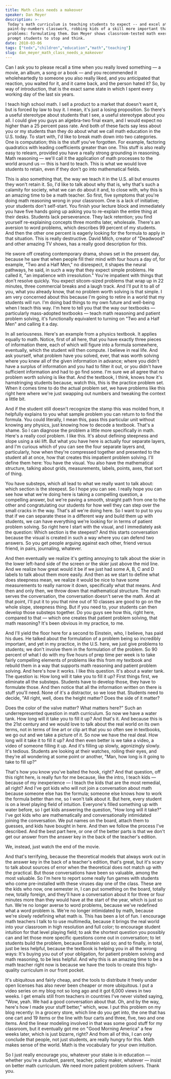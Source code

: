```yaml
---
title: Math class needs a makeover
speaker: Dan Meyer
description: >-
 Today's math curriculum is teaching students to expect -- and excel at --
 paint-by-numbers classwork, robbing kids of a skill more important than solving
 problems: formulating them. Dan Meyer shows classroom-tested math exercises that
 prompt students to stop and think.
date: 2010-03-06
tags: ["tedx","children","education","math","teaching"]
slug: dan_meyer_math_class_needs_a_makeover
---
```


Can I ask you to please recall a time when you really loved something — a movie, an album,
a song or a book — and you recommended it wholeheartedly to someone you also really liked,
and you anticipated that reaction, you waited for it, and it came back, and the person
hated it? So, by way of introduction, that is the exact same state in which I spent every
working day of the last six years. 

I teach high school math. I sell a product to a market that doesn't want it, but is forced
by law to buy it. I mean, it's just a losing proposition. So there's a useful stereotype
about students that I see, a useful stereotype about you all. I could give you guys an
algebra-two final exam, and I would expect no higher than a 25 percent pass rate. And both
of these facts say less about you or my students than they do about what we call math
education in the U.S. today. To start with, I'd like to break math down into two
categories. One is computation; this is the stuff you've forgotten. For example, factoring
quadratics with leading coefficients greater than one. This stuff is also really easy to
relearn, provided you have a really strong grounding in reasoning. Math reasoning — we'll
call it the application of math processes to the world around us — this is hard to teach.
This is what we would love students to retain, even if they don't go into mathematical
fields.

This is also something that, the way we teach it in the U.S. all but ensures they won't
retain it. So, I'd like to talk about why that is, why that's such a calamity for society,
what we can do about it and, to close with, why this is an amazing time to be a math
teacher. So first, five symptoms that you're doing math reasoning wrong in your classroom.
One is a lack of initiative; your students don't self-start. You finish your lecture block
and immediately you have five hands going up asking you to re-explain the entire thing at
their desks. Students lack perseverance. They lack retention; you find yourself
re-explaining concepts three months later, wholesale. There's an aversion to word
problems, which describes 99 percent of my students. And then the other one percent is
eagerly looking for the formula to apply in that situation. This is really
destructive. David Milch, creator of "Deadwood" and other amazing TV shows, has a really
good description for this.

He swore off creating contemporary drama, shows set in the present day, because he saw
that when people fill their mind with four hours a day of, for example, "Two and a Half
Men," no disrespect, it shapes the neural pathways, he said, in such a way that they
expect simple problems. He called it, "an impatience with irresolution." You're impatient
with things that don't resolve quickly. You expect sitcom-sized problems that wrap up in
22 minutes, three commercial breaks and a laugh track. And I'll put it to all of you, what
you already know, that no problem worth solving is that simple. I am very concerned about
this because I'm going to retire in a world that my students will run. I'm doing bad
things to my own future and well-being when I teach this way. I'm here to tell you that
the way our textbooks — particularly mass-adopted textbooks — teach math reasoning and
patient problem solving, it's functionally equivalent to turning on "Two and a Half Men"
and calling it a day.

In all seriousness. Here's an example from a physics textbook. It applies equally to math.
Notice, first of all here, that you have exactly three pieces of information there, each
of which will figure into a formula somewhere, eventually, which the student will then
compute. I believe in real life. And ask yourself, what problem have you solved, ever,
that was worth solving where you knew all of the given information in advance; where you
didn't have a surplus of information and you had to filter it out, or you didn't have
sufficient information and had to go find some. I'm sure we all agree that no problem
worth solving is like that. And the textbook, I think, knows how it's hamstringing
students because, watch this, this is the practice problem set. When it comes time to do
the actual problem set, we have problems like this right here where we're just swapping
out numbers and tweaking the context a little bit.

And if the student still doesn't recognize the stamp this was molded from, it helpfully
explains to you what sample problem you can return to to find the formula. You could
literally, I mean this, pass this particular unit without knowing any physics, just
knowing how to decode a textbook. That's a shame. So I can diagnose the problem a little
more specifically in math. Here's a really cool problem. I like this. It's about defining
steepness and slope using a ski lift. But what you have here is actually four separate
layers, and I'm curious which of you can see the four separate layers and, particularly,
how when they're compressed together and presented to the student all at once, how that
creates this impatient problem solving. I'll define them here: You have the visual. You
also have the mathematical structure, talking about grids, measurements, labels, points,
axes, that sort of thing.

You have substeps, which all lead to what we really want to talk about: which section is
the steepest. So I hope you can see. I really hope you can see how what we're doing here is
taking a compelling question, a compelling answer, but we're paving a smooth, straight
path from one to the other and congratulating our students for how well they can step over
the small cracks in the way. That's all we're doing here. So I want to put to you that if
we can separate these in a different way and build them up with students, we can have
everything we're looking for in terms of patient problem solving. So right here I start
with the visual, and I immediately ask the question: Which section is the steepest? And
this starts conversation because the visual is created in such a way where you can defend
two answers. So you get people arguing against each other, friend versus friend, in pairs,
journaling, whatever.

And then eventually we realize it's getting annoying to talk about the skier in the lower
left-hand side of the screen or the skier just above the mid line. And we realize how
great would it be if we just had some A, B, C and D labels to talk about them more easily.
And then as we start to define what does steepness mean, we realize it would be nice to
have some measurements to really narrow it down, specifically what that means. And then
and only then, we throw down that mathematical structure. The math serves the
conversation, the conversation doesn't serve the math. And at that point, I'll put it to
you that nine out of 10 classes are good to go on the whole slope, steepness thing. But if
you need to, your students can then develop those substeps together. Do you guys see how
this, right here, compared to that — which one creates that patient problem solving, that
math reasoning? It's been obvious in my practice, to me.

And I'll yield the floor here for a second to Einstein, who, I believe, has paid his dues.
He talked about the formulation of a problem being so incredibly important, and yet in my
practice, in the U.S. here, we just give problems to students; we don't involve them in
the formulation of the problem. So 90 percent of what I do with my five hours of prep time
per week is to take fairly compelling elements of problems like this from my textbook and
rebuild them in a way that supports math reasoning and patient problem solving. And here's
how it works. I like this question. It's about a water tank. The question is: How long
will it take you to fill it up? First things first, we eliminate all the substeps.
Students have to develop those, they have to formulate those. And then notice that all the
information written on there is stuff you'll need. None of it's a distractor, so we lose
that. Students need to decide, "All right, well, does the height matter? Does the side of
it matter?

Does the color of the valve matter? What matters here?" Such an underrepresented question
in math curriculum. So now we have a water tank. How long will it take you to fill it up?
And that's it. And because this is the 21st century and we would love to talk about the
real world on its own terms, not in terms of line art or clip art that you so often see in
textbooks, we go out and we take a picture of it. So now we have the real deal. How long
will it take it to fill it up? And then even better is we take a video, a video of someone
filling it up. And it's filling up slowly, agonizingly slowly. It's tedious. Students are
looking at their watches, rolling their eyes, and they're all wondering at some point or
another, "Man, how long is it going to take to fill up?" 

That's how you know you've baited the hook, right? And that question, off this right here,
is really fun for me because, like the intro, I teach kids — because of my inexperience —
I teach the kids that are the most remedial, all right? And I've got kids who will not
join a conversation about math because someone else has the formula; someone else knows
how to work the formula better than me, so I won't talk about it. But here, every student
is on a level playing field of intuition. Everyone's filled something up with water
before, so I get kids answering the question, "How long will it take?" I've got kids who
are mathematically and conversationally intimidated joining the conversation. We put names
on the board, attach them to guesses, and kids have bought in here. And then we follow the
process I've described. And the best part here, or one of the better parts is that we
don't get our answer from the answer key in the back of the teacher's edition.

We, instead, just watch the end of the movie. 

And that's terrifying, because the theoretical models that always work out in the answer
key in the back of a teacher's edition, that's great, but it's scary to talk about sources
of error when the theoretical does not match up with the practical. But those
conversations have been so valuable, among the most valuable. So I'm here to report some
really fun games with students who come pre-installed with these viruses day one of the
class. These are the kids who now, one semester in, I can put something on the board,
totally new, totally foreign, and they'll have a conversation about it for three or four
minutes more than they would have at the start of the year, which is just so fun. We're no
longer averse to word problems, because we've redefined what a word problem is. We're no
longer intimidated by math, because we're slowly redefining what math is. This has been a
lot of fun. I encourage math teachers I talk to to use multimedia, because it brings the
real world into your classroom in high resolution and full color; to encourage student
intuition for that level playing field; to ask the shortest question you possibly can and
let those more specific questions come out in conversation; to let students build the
problem, because Einstein said so; and to finally, in total, just be less helpful, because
the textbook is helping you in all the wrong ways: It's buying you out of your obligation,
for patient problem solving and math reasoning, to be less helpful. And why this is an
amazing time to be a math teacher right now is because we have the tools to create this
high-quality curriculum in our front pocket.

It's ubiquitous and fairly cheap, and the tools to distribute it freely under open
licenses has also never been cheaper or more ubiquitous. I put a video series on my blog
not so long ago and it got 6,000 views in two weeks. I get emails still from teachers in
countries I've never visited saying, "Wow, yeah. We had a good conversation about that.
Oh, and by the way, here's how I made your stuff better," which, wow. I put this problem
on my blog recently: In a grocery store, which line do you get into, the one that has one
cart and 19 items or the line with four carts and three, five, two and one items. And the
linear modeling involved in that was some good stuff for my classroom, but it eventually
got me on "Good Morning America" a few weeks later, which is just bizarre, right? And from
all of this, I can only conclude that people, not just students, are really hungry for
this. Math makes sense of the world. Math is the vocabulary for your own
intuition.

So I just really encourage you, whatever your stake is in education — whether you're a
student, parent, teacher, policy maker, whatever — insist on better math curriculum. We
need more patient problem solvers. Thank you. 

<!--
ad_duration=3.33
event="TEDxNYED"
external_start_time=0
has_talk_citation=0
intro_duration=11.82
is_subtitle_required="False"
is_talk_featured="True"
language="en"
language_swap="False"
native_language="en"
number_of_related_talks=6
number_of_speakers=1
number_of_subtitled_videos=31
number_of_tags=5
number_of_talk_download_languages=33
number_of_talk_more_resources=1
number_of_talk_recommendations=0
number_of_talks_take_actions=0
post_ad_duration=0.83
published_timestamp="2010-05-13 08:23:00"
recording_date="2010-03-06"
speaker_description="Educator"
speaker_is_published=1
speaker_name="Dan Meyer"
speaker_what_others_say="I teach high school math. I sell a product to a market that doesn't want it but is forced by law to buy it."
talk_name="Math class needs a makeover"
talks_tags=["tedx","children","education","math","teaching"]
talks_take_action=[]
url_audio="https://download.ted.com/talks/DanMeyer_2010X.mp3?apikey=acme-roadrunner"
url_photo_speaker="https://pe.tedcdn.com/images/ted/170185_254x191.jpg"
url_photo_talk="https://s3.amazonaws.com/talkstar-photos/uploads/8c92cfe3-8302-48a0-ab50-808171125f14/DanMeyer_2010X-embed.jpg"
url_webpage="https://www.ted.com/talks/dan_meyer_math_class_needs_a_makeover"
video_type_name="TEDx Talk"
-->